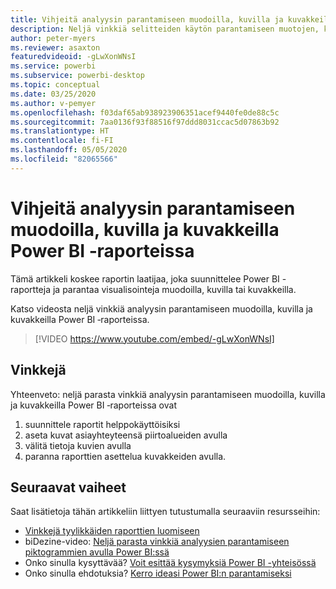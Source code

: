 ```yaml
---
title: Vihjeitä analyysin parantamiseen muodoilla, kuvilla ja kuvakkeilla Power BI ‑raporteissa
description: Neljä vinkkiä selitteiden käytön parantamiseen muotojen, kuvien ja kuvakkeiden avulla Power BI -raportin visualisoinneissa, Power BI Desktopissa tai Power BI -palvelussa.
author: peter-myers
ms.reviewer: asaxton
featuredvideoid: -gLwXonWNsI
ms.service: powerbi
ms.subservice: powerbi-desktop
ms.topic: conceptual
ms.date: 03/25/2020
ms.author: v-pemyer
ms.openlocfilehash: f03daf65ab938923906351acef9440fe0de88c5c
ms.sourcegitcommit: 7aa0136f93f88516f97ddd8031ccac5d07863b92
ms.translationtype: HT
ms.contentlocale: fi-FI
ms.lasthandoff: 05/05/2020
ms.locfileid: "82065566"
---
```

# <a name="tips-to-improve-analysis-with-shapes-images-and-icons-in-power-bi-reports"></a>Vihjeitä analyysin parantamiseen muodoilla, kuvilla ja kuvakkeilla Power BI ‑raporteissa

Tämä artikkeli koskee raportin laatijaa, joka suunnittelee Power BI -raportteja ja parantaa visualisointeja muodoilla, kuvilla tai kuvakkeilla.

Katso videosta neljä vinkkiä analyysin parantamiseen muodoilla, kuvilla ja kuvakkeilla Power BI ‑raporteissa.

> [!VIDEO https://www.youtube.com/embed/-gLwXonWNsI]

## <a name="tips"></a>Vinkkejä

Yhteenveto: neljä parasta vinkkiä analyysin parantamiseen muodoilla, kuvilla ja kuvakkeilla Power BI ‑raporteissa ovat

1. suunnittele raportit helppokäyttöisiksi
1. aseta kuvat asiayhteyteensä piirtoalueiden avulla
1. välitä tietoja kuvien avulla
1. paranna raporttien asettelua kuvakkeiden avulla.

## <a name="next-steps"></a>Seuraavat vaiheet

Saat lisätietoja tähän artikkeliin liittyen tutustumalla seuraaviin resursseihin:

- [Vinkkejä tyylikkäiden raporttien luomiseen](../desktop-tips-and-tricks-for-creating-reports.md)
- biDezine-video: [Neljä parasta vinkkiä analyysien parantamiseen piktogrammien avulla Power BI:ssä](https://www.youtube.com/watch?v=-gLwXonWNsI)
- Onko sinulla kysyttävää? [Voit esittää kysymyksiä Power BI -yhteisössä](https://community.powerbi.com/)
- Onko sinulla ehdotuksia? [Kerro ideasi Power BI:n parantamiseksi](https://ideas.powerbi.com/)
